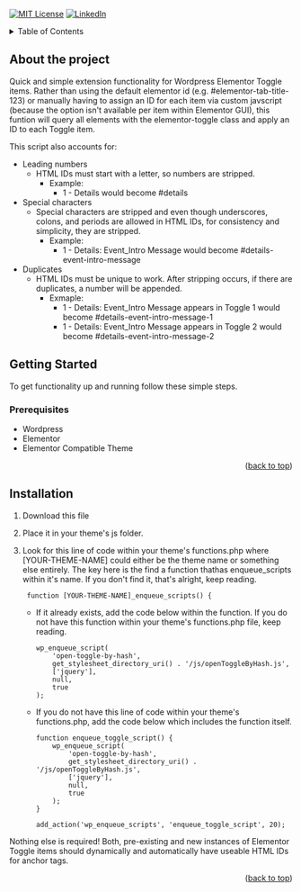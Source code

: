 <a name="readme-top"></a>

<!-- PROJECT SHIELDS -->

[![MIT License][license-shield]][license-url]
[![LinkedIn][linkedin-shield]][linkedin-url]

<!-- TABLE OF CONTENTS -->

<details>
  <summary>Table of Contents</summary>
  <ol>
    <li>
      <a href="#about-the-project">About The Project</a>
      <li><a href="#prerequisites">Prerequisites</a></li>
      <li><a href="#installation">Installation</a></li>
  </ol>
</details>

<!-- ABOUT THE PROJECT -->

## About the project

Quick and simple extension functionality for Wordpress Elementor Toggle items. Rather than using the default elementor id (e.g. #elementor-tab-title-123) or manually having to assign an ID for each item via custom javscript (because the option isn't available per item within Elementor GUI), this funtion will query all elements with the elementor-toggle class and apply an ID to each Toggle item. 

This script also accounts for:

* Leading numbers
    - HTML IDs must start with a letter, so numbers are stripped.
        - Example:
            - 1 - Details would become #details
* Special characters
    - Special characters are stripped and even though underscores, colons, and periods are allowed in HTML IDs, for consistency and simplicity, they are stripped.
        - Example:
            - 1 - Details: Event_Intro Message would become #details-event-intro-message
* Duplicates
    - HTML IDs must be unique to work. After stripping occurs, if there are duplicates, a number will be appended.
        - Exmaple:
            - 1 - Details: Event_Intro Message appears in Toggle 1 would become #details-event-intro-message-1
            - 1 - Details: Event_Intro Message appears in Toggle 2 would become #details-event-intro-message-2

## Getting Started

To get functionality up and running follow these simple steps.

### Prerequisites

* Wordpress
* Elementor
* Elementor Compatible Theme

<p align="right">(<a href="#readme-top">back to top</a>)</p>

## Installation

1. Download this file
2. Place it in your theme's js folder. 
3. Look for this line of code within your theme's functions.php where [YOUR-THEME-NAME] could either be the theme name or something else entirely. The key here is the find a function thathas enqueue_scripts within it's name.
   If you don't find it, that's alright, keep reading.

        function [YOUR-THEME-NAME]_enqueue_scripts() {

    * If it already exists, add the code below within the function. If you do not have this function within your theme's functions.php file, keep reading.

          wp_enqueue_script(
              'open-toggle-by-hash',
              get_stylesheet_directory_uri() . '/js/openToggleByHash.js',
              ['jquery'],
              null,
              true
          );

    * If you do not have this line of code within your theme's functions.php, add the code below which includes the function itself.

          function enqueue_toggle_script() {
              wp_enqueue_script(
                  'open-toggle-by-hash',
                  get_stylesheet_directory_uri() . '/js/openToggleByHash.js',
                  ['jquery'],
                  null,
                  true
              );
          }
          
          add_action('wp_enqueue_scripts', 'enqueue_toggle_script', 20);

Nothing else is required! Both, pre-existing and new instances of Elementor Toggle items should dynamically and automatically have useable HTML IDs for anchor tags.

<p align="right">(<a href="#readme-top">back to top</a>)</p>

[license-shield]: https://img.shields.io/github/license/othneildrew/Best-README-Template.svg?style=for-the-badge
[license-url]: https://github.com/leoashcraft/Personal-Family-Organizer/blob/master/LICENSE.TXT
[linkedin-shield]: https://img.shields.io/badge/-LinkedIn-black.svg?style=for-the-badge&logo=linkedin&colorB=555
[linkedin-url]: https://www.linkedin.com/in/leo3/

